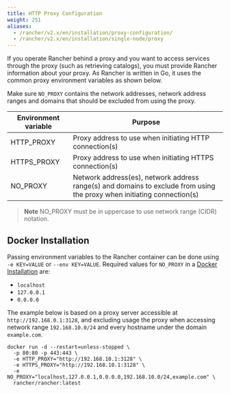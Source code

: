 ```yaml
---
title: HTTP Proxy Configuration
weight: 251
aliases:
  - /rancher/v2.x/en/installation/proxy-configuration/
  - /rancher/v2.x/en/installation/single-node/proxy
---
```


If you operate Rancher behind a proxy and you want to access services through the proxy (such as retrieving catalogs), you must provide Rancher information about your proxy. As Rancher is written in Go, it uses the common proxy environment variables as shown below.

Make sure `NO_PROXY` contains the network addresses, network address ranges and domains that should be excluded from using the proxy.

| Environment variable | Purpose                                                                                                                 |
| -------------------- | ----------------------------------------------------------------------------------------------------------------------- |
| HTTP_PROXY           | Proxy address to use when initiating HTTP connection(s)                                                                 |
| HTTPS_PROXY          | Proxy address to use when initiating HTTPS connection(s)                                                                |
| NO_PROXY             | Network address(es), network address range(s) and domains to exclude from using the proxy when initiating connection(s) |

> **Note** NO_PROXY must be in uppercase to use network range (CIDR) notation.

## Docker Installation

Passing environment variables to the Rancher container can be done using `-e KEY=VALUE` or `--env KEY=VALUE`. Required values for `NO_PROXY` in a [Docker Installation]({{<baseurl>}}/rancher/v2.x/en/installation/single-node-install/) are:

- `localhost`
- `127.0.0.1`
- `0.0.0.0`

The example below is based on a proxy server accessible at `http://192.168.0.1:3128`, and excluding usage the proxy when accessing network range `192.168.10.0/24` and every hostname under the domain `example.com`.

```
docker run -d --restart=unless-stopped \
  -p 80:80 -p 443:443 \
  -e HTTP_PROXY="http://192.168.10.1:3128" \
  -e HTTPS_PROXY="http://192.168.10.1:3128" \
  -e NO_PROXY="localhost,127.0.0.1,0.0.0.0,192.168.10.0/24,example.com" \
  rancher/rancher:latest
```
